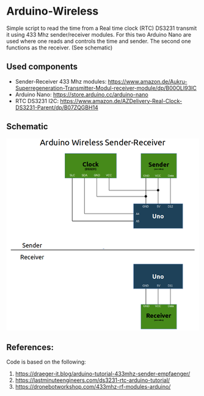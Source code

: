 # Arduino-Wireless

Simple script to read the time from a Real time clock (RTC) DS3231 transmit it using 433 Mhz sender/receiver modules. For this two Arduino Nano are used where one reads and controls the time and sender. The second one functions as the receiver. (See schematic)


## Used components

- Sender-Receiver 433 Mhz modules:  https://www.amazon.de/Aukru-Superregeneration-Transmitter-Modul-receiver-module/dp/B00OLI93IC
- Arduino Nano: https://store.arduino.cc/arduino-nano
- RTC DS3231 I2C: https://www.amazon.de/AZDelivery-Real-Clock-DS3231-Parent/dp/B07ZQGBH14


## Schematic

![Schematic](/Pictures/Schematic_m.png)

## References:

Code is based on the following:

1. https://draeger-it.blog/arduino-tutorial-433mhz-sender-empfaenger/
2. https://lastminuteengineers.com/ds3231-rtc-arduino-tutorial/
3. https://dronebotworkshop.com/433mhz-rf-modules-arduino/
